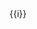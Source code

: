 <script setup>
  /**
   * ./include/index.data.js
   * 这里多添加./include
   * 是因为include/index.md被Script./index.md引入
   * index.data.js是相对Script./index.md 而言的
   */
  import { data } from '@/back-end/Lang/NodeJs/Script/include/index.data.js'
</script>

<div v-for="i in data">
{{i}}
</div>
